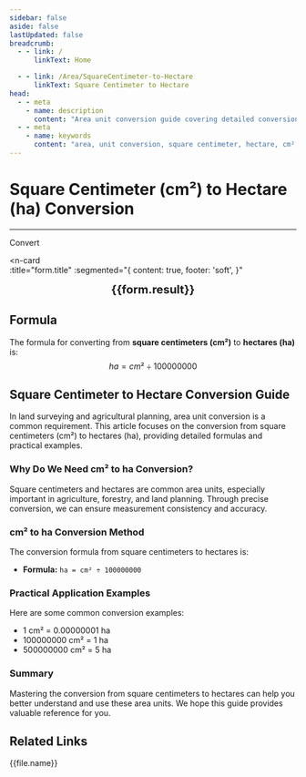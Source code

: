 ```yaml
---
sidebar: false
aside: false
lastUpdated: false
breadcrumb:
  - - link: /
      linkText: Home

  - - link: /Area/SquareCentimeter-to-Hectare
      linkText: Square Centimeter to Hectare
head:
  - - meta
    - name: description
      content: "Area unit conversion guide covering detailed conversion formulas and explanations from square centimeters (cm²) to hectares (ha)."
  - - meta
    - name: keywords
      content: "area, unit conversion, square centimeter, hectare, cm², ha, square centimeter to hectare, area conversion guide, square centimeter to hectare conversion, square centimeter convert hectare, cm² to ha conversion, square centimeter hectare conversion, area unit conversion, square centimeter convert hectare, hectare square centimeter conversion, cm² convert ha, square centimeter to hectare converter, area conversion tool, square centimeter hectare calculation, hectare convert square centimeter, ha to cm² conversion, area unit conversion, square centimeter hectare comparison, hectare square centimeter calculator, area conversion formula, square centimeter convert hectare, hectare converter, square centimeter calculate hectare, cm² hectare conversion, area unit comparison table, square centimeter to hectare formula, hectare area conversion, square centimeter hectare conversion tool, area conversion calculator, cm² convert ha, square centimeter hectare conversion table"
---
```

# Square Centimeter (cm²) to Hectare (ha) Conversion
---
<script setup>
import { onMounted, reactive, inject, ref } from 'vue'
import { NButton, NForm, NFormItem, NInput, NInputNumber, NSelect, NCard, useMessage,NGrid ,NGi } from 'naive-ui'
import { defineClientComponent } from 'vitepress'
import { Area } from '../files';
const seoKey = [
  'square centimeter to hectare conversion',
  'square centimeter convert hectare',
  'cm² to ha conversion',
  'square centimeter hectare conversion',
  'area unit conversion',
  'square centimeter convert hectare',
  'hectare square centimeter conversion',
  'cm² convert ha',
  'square centimeter to hectare converter',
  'area conversion tool',
  'square centimeter hectare calculation',
  'hectare convert square centimeter',
  'ha to cm² conversion',
  'area unit conversion',
  'square centimeter hectare comparison',
  'hectare square centimeter calculator',
  'area conversion formula',
  'square centimeter convert hectare',
  'hectare converter',
  'square centimeter calculate hectare',
  'cm² hectare conversion',
  'area unit comparison table',
  'square centimeter to hectare formula',
  'hectare area conversion',
  'square centimeter hectare conversion tool',
  'area conversion calculator',
  'cm² convert ha',
  'square centimeter hectare conversion table'
]

const convert = inject('convert')

const form = reactive({
  number: null,
  result: '',
  title: 'Square Centimeter (cm²) to Hectare (ha) Conversion',
})

const convertHandler = () => {
  if (form.number !== null && !isNaN(form.number)) {
    const convertedValue = parseFloat(form.number) / 100000000
    form.result = `${form.number}cm² = ${convertedValue.toFixed(8)}ha`
  } else {
    form.result = 'Please enter a valid number.'
  }
}
</script>

<n-form size="large" :model="form">
  <n-form-item label="Square Centimeter (cm²)">
    <n-input-number v-model:value="form.number" placeholder="Enter square centimeters" style="width: 100%" />
  </n-form-item>
  <n-form-item>
    <n-button type="info" @click="convertHandler" block>Convert</n-button>
  </n-form-item>
</n-form>

<n-card  
  :title="form.title"
  :segmented="{
    content: true,
    footer: 'soft',
  }"
>
  <div  style="text-align:center;font-size:20px;">
    <strong>{{form.result}}</strong>
  </div>
    <template #footer>
    <div>
      <span v-for="item of seoKey">{{item}}, </span>
    </div>
  </template>
</n-card>

## Formula

The formula for converting from **square centimeters (cm²)** to **hectares (ha)** is:
$$ ha = cm² \div 100000000 $$

## Square Centimeter to Hectare Conversion Guide

In land surveying and agricultural planning, area unit conversion is a common requirement. This article focuses on the conversion from square centimeters (cm²) to hectares (ha), providing detailed formulas and practical examples.

### Why Do We Need cm² to ha Conversion?

Square centimeters and hectares are common area units, especially important in agriculture, forestry, and land planning. Through precise conversion, we can ensure measurement consistency and accuracy.

### cm² to ha Conversion Method

The conversion formula from square centimeters to hectares is:

- **Formula:** `ha = cm² ÷ 100000000`

### Practical Application Examples

Here are some common conversion examples:

- 1 cm² = 0.00000001 ha
- 100000000 cm² = 1 ha
- 500000000 cm² = 5 ha

### Summary

Mastering the conversion from square centimeters to hectares can help you better understand and use these area units. We hope this guide provides valuable reference for you.

## Related Links
<n-grid x-gap="12" :cols="2">
  <n-gi v-for="(file, index) in Area" :key="index">
    <n-button
      text
      tag="a"
      :href="file.path"
      type="info"
    >
      {{file.name}}
    </n-button>
  </n-gi>
</n-grid>